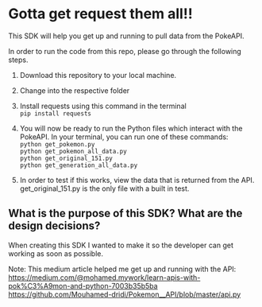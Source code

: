 # Gotta get request them all!!

This SDK will help you get up and running to pull data from the PokeAPI. 

In order to run the code from this repo, please go through the following steps.

1. Download this repository to your local machine.

2. Change into the respective folder

3. Install requests using this command in the terminal\
`pip install requests`

4. You will now be ready to run the Python files which interact with the PokeAPI. In your terminal, you can run one of these commands:\
`python get_pokemon.py`\
`python get_pokemon_all_data.py`\
`python get_original_151.py`\
`python get_generation_all_data.py`

5. In order to test if this works, view the data that is returned from the API. get_original_151.py is the only file with a built in test. 

## What is the purpose of this SDK? What are the design decisions?

When creating this SDK I wanted to make it so the developer can get working as soon as possible. 

Note: This medium article helped me get up and running with the API:
https://medium.com/@mohamed.mywork/learn-apis-with-pok%C3%A9mon-and-python-7003b35b5ba
https://github.com/Mouhamed-dridi/Pokemon__API/blob/master/api.py